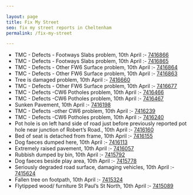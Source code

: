 ```yaml
---

layout: page
title: Fix My Street
seo: fix my street reports in Cheltenham
permalink: /fix-my-street

---
```


<!-- fix_marker starts -->

- TMC - Defects - Footways Slabs problem, 10th April :- [7416866](https://www.fixmystreet.com/report/7416866)
- TMC - Defects - Footways Slabs problem, 10th April :- [7416865](https://www.fixmystreet.com/report/7416865)
- TMC - Defects - Other FW6  Surface problem, 10th April :- [7416864](https://www.fixmystreet.com/report/7416864)
- TMC - Defects - Other FW6  Surface problem, 10th April :- [7416863](https://www.fixmystreet.com/report/7416863)
- Tree is damaged problem, 10th April :- [7416660](https://www.fixmystreet.com/report/7416660)
- TMC - Defects - Other FW6  Surface problem, 10th April :- [7416677](https://www.fixmystreet.com/report/7416677)
- TMC - Defects -CW6 Potholes  problem, 10th April :- [7416466](https://www.fixmystreet.com/report/7416466)
- TMC - Defects -CW6 Potholes  problem, 10th April :- [7416467](https://www.fixmystreet.com/report/7416467)
- Sunken Pavement, 10th April :- [7416198](https://www.fixmystreet.com/report/7416198)
- TMC - Defects -other CW6 problem, 10th April :- [7416239](https://www.fixmystreet.com/report/7416239)
- TMC - Defects -CW6 Potholes  problem, 10th April :- [7416240](https://www.fixmystreet.com/report/7416240)
- Pot hole is on left hand side of road just before previously reported pot hole near junction of Robert’s Road., 10th April :- [7416160](https://www.fixmystreet.com/report/7416160)
- Bed of seat is detached from frame, 10th April :- [7416155](https://www.fixmystreet.com/report/7416155)
- Dog faeces dumped here, 10th April :- [7416113](https://www.fixmystreet.com/report/7416113)
- Extremely raised pavement, 10th April :- [7416057](https://www.fixmystreet.com/report/7416057)
- Rubbish dumped by bin, 10th April :- [7415792](https://www.fixmystreet.com/report/7415792)
- Dog faeces beside play area, 10th April :- [7415778](https://www.fixmystreet.com/report/7415778)
- Seriously degraded road surface, damaging vehicles, 10th April :- [7415624](https://www.fixmystreet.com/report/7415624)
- Fallen tree on footpath, 10th April :- [7415324](https://www.fixmystreet.com/report/7415324)
- Flytipped wood/ furniture St Paul’s St North, 10th April :- [7415089](https://www.fixmystreet.com/report/7415089)

<!-- fix_marker ends -->